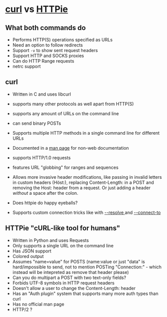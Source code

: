 # [curl](https://curl.haxx.se/) vs [HTTPie](https://github.com/jkbrzt/httpie)

## What both commands do

- Performs HTTP(S) operations specified as URLs
- Need an option to follow redirects
- Support `-v` to show sent request headers
- Support HTTP and SOCKS proxies
- Can do HTTP Range requests
- netrc support

## curl

- Written in C and uses libcurl
- supports many other protocols as well apart from HTTP(S)
- supports any amount of URLs on the command line
- can send binary POSTs
- Supports multiple HTTP methods in a single command line for different URLs
- Documented in a [man page](https://curl.haxx.se/docs/manpage.html) for non-web documentation
- supports HTTP/1.0 requests
- features URL "globbing" for ranges and sequences

- Allows more invasive header modifications, like passing in invalid letters
  in custom headers (Höst:), replacing Content-Length: in a POST and removing
  the Host: header from a request. Or just adding a header *without* a space
  after the colon.

- Does httpie do happy eyeballs?

- Supports custom connection tricks like with [--resolve
  ](https://curl.haxx.se/docs/manpage.html#--resolve) and
  [--connect-to](https://curl.haxx.se/docs/manpage.html#--connect-to)

## HTTPie "cURL-like tool for humans"

- Written in Python and uses Requests
- Only supports a single URL on the command line
- Has JSON support
- Colored output
- Assumes "name=value" for POSTS (name:value or just "data" is hard/impossible
  to send, not to mention POSTing "Connection:" - which instead will be
  intepreted as remove that header please)
- Can you do multipart a POST with two text-only fields?
- Forbids UTF-8 symbols in HTTP request headers
- Doesn't allow a user to change the Content-Length: header
- Has an "Auth plugin" system that supports many more auth types than curl
- Has no official man page
- HTTP/2 ?
